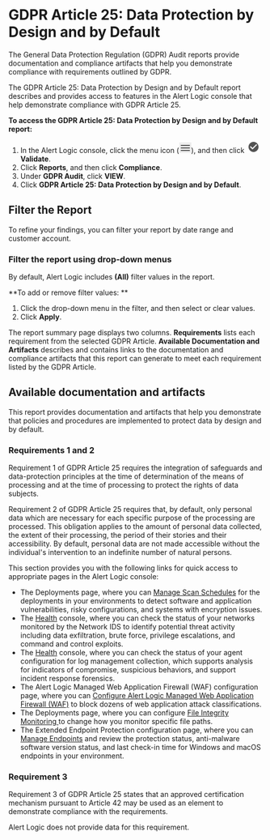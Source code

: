 # GDPR Article 25: Data Protection by Design and by Default

The General Data Protection Regulation (GDPR) Audit reports provide  documentation and compliance artifacts that help you demonstrate compliance with requirements outlined by GDPR.

The GDPR Article 25: Data Protection by Design and by Default report describes and provides access to features in the Alert Logic console that help demonstrate compliance with GDPR Article 25.

**To access the GDPR Article 25: Data Protection by Design and by Default report:**

1. In the Alert Logic console, click the menu icon (![](../../../Resources/Images/dashboard/menu-icon.png)), and then click ![](../../../Resources/Images/dashboard/validate-icon.png)**Validate**.
2. Click **Reports**, and then click  **Compliance**.
3. Under **GDPR Audit**, click **VIEW**.
4. Click **GDPR Article 25: Data Protection by Design and by Default**.

## Filter the Report

To refine your findings, you can filter your report by  date range and customer account.

### Filter the report using drop-down menus

By default, Alert Logic includes **(All)** filter values in the report.

**To add or remove filter values: **

1. Click the drop-down menu in the filter, and then select or clear values.
2. Click **Apply**.

The report summary page displays two columns. **Requirements** lists each requirement from the selected GDPR Article. **Available Documentation and Artifacts** describes and contains links to the documentation and compliance artifacts that this report can generate to meet each requirement listed by the GDPR Article.

## Available documentation and artifacts

This report provides documentation and artifacts that help you demonstrate that policies and procedures are implemented to protect data by design and by default.

### Requirements 1 and 2

Requirement 1 of GDPR Article 25 requires the integration of safeguards and data-protection principles at the time of determination of the means of processing and at the time of processing to protect the rights of data subjects.

Requirement 2 of GDPR Article 25 requires that, by default, only personal data which are necessary for each specific purpose of the processing are processed. This obligation applies to the amount of personal data collected, the extent of their processing, the period of their stories and their accessibility. By default, personal data are not made accessible without the individual's intervention to an indefinite number of natural persons.

This section provides you with the following links for quick access to appropriate pages in the Alert Logic console:

* The Deployments page, where you can                [Manage Scan Schedules](../../manage-scans-and-results/schedules.md) for the deployments in your environments  to detect software and application vulnerabilities, risky configurations, and systems with encryption issues.
* The [Health](../../health.md) console, where you can check the status of your networks monitored by the Network IDS  to identify potential threat activity including data exfiltration, brute force, privilege escalations, and command and control exploits.
* The [Health](../../health.md) console, where you can check the status of your agent configuration for log management collection, which supports analysis for indicators of compromise, suspicious behaviors, and support incident response forensics.
* The Alert Logic Managed Web Application Firewall (WAF) configuration page, where you can [Configure Alert Logic Managed Web Application Firewall (WAF)](../../../configure/inline-waf/configure.md) to block dozens of web application attack classifications.
* The Deployments page, where you can configure [File Integrity Monitoring ](../../../configure/file-integrity-monitoring.md) to change how you monitor specific file paths.
* The Extended Endpoint Protection configuration page, where you can [Manage Endpoints](../../../configure/extended-endpoint-protection/manage-endpoints.md) and review the protection status, anti-malware software version status, and last check-in time for Windows and macOS endpoints in your environment.

### Requirement 3

Requirement 3 of GDPR Article 25 states that an approved certification mechanism pursuant to Article 42 may be used as an element to demonstrate compliance with the requirements.

Alert Logic does not provide data for this  requirement.
